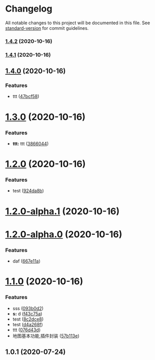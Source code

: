 # Changelog

All notable changes to this project will be documented in this file. See [standard-version](https://github.com/conventional-changelog/standard-version) for commit guidelines.

### [1.4.2](https://github.com/FearlessMa/IMap/compare/v1.4.1...v1.4.2) (2020-10-16)

### [1.4.1](https://github.com/FearlessMa/IMap/compare/v1.4.0...v1.4.1) (2020-10-16)

## [1.4.0](https://github.com/FearlessMa/IMap/compare/v1.3.0...v1.4.0) (2020-10-16)


### Features

* ttt ([47bcf58](https://github.com/FearlessMa/IMap/commit/47bcf58d8647ddf4713524738c494cbef339c83f))

# [1.3.0](https://github.com/FearlessMa/IMap/compare/v1.2.0...v1.3.0) (2020-10-16)


### Features

* **ttt:** ttt ([3866044](https://github.com/FearlessMa/IMap/commit/3866044265ec7aec9e948d33351dc7b43ffe8bfc))



# [1.2.0](https://github.com/FearlessMa/IMap/compare/v1.2.0-alpha.1...v1.2.0) (2020-10-16)


### Features

* test ([924da8b](https://github.com/FearlessMa/IMap/commit/924da8b4fd22a3255c7831484a04547c982d683a))



# [1.2.0-alpha.1](https://github.com/FearlessMa/IMap/compare/v1.2.0-alpha.0...v1.2.0-alpha.1) (2020-10-16)



# [1.2.0-alpha.0](https://github.com/FearlessMa/IMap/compare/v1.1.0...v1.2.0-alpha.0) (2020-10-16)


### Features

* daf ([667e11a](https://github.com/FearlessMa/IMap/commit/667e11aa450359ac11aadf87a73fccf6f807b956))



# [1.1.0](https://github.com/FearlessMa/IMap/compare/v1.0.1...v1.1.0) (2020-10-16)


### Features

* sss ([093b0d2](https://github.com/FearlessMa/IMap/commit/093b0d2da4559ba0ab20c55b8d540606e0261cec))
* **s:** d ([f43c75a](https://github.com/FearlessMa/IMap/commit/f43c75a23e4a72e2c16cad552b3753e14d5b9882))
* test ([8c2dce8](https://github.com/FearlessMa/IMap/commit/8c2dce8919ee789921925a74b90d358cbb96ad5d))
* test ([d4a268f](https://github.com/FearlessMa/IMap/commit/d4a268f6232a14e6f6d630d3d5740ee62a37d0ab))
* ttt ([076d43d](https://github.com/FearlessMa/IMap/commit/076d43d3c8b8bd7d4a2f61525a9560df9ed5b48b))
* 地图基本功能,插件封装 ([57b113e](https://github.com/FearlessMa/IMap/commit/57b113e74aa9ebf46daa682a2a4299aba2777f9b))



## 1.0.1 (2020-07-24)
